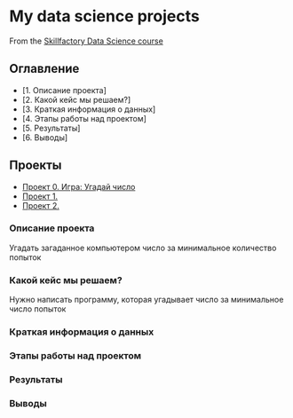 # My data science projects
From the [Skillfactory Data Science course](https://github.com/2001-pavel/first_project)

## Оглавление
* [1. Описание проекта]
* [2. Какой кейс мы решаем?]
* [3. Краткая информация о данных]
* [4. Этапы работы над проектом]
* [5. Результаты]
* [6. Выводы]

## Проекты
* [Проект 0. Игра: Угадай число](https://github.com/2001-pavel/first_project/tree/main/project_0)
* [Проект 1.    ]()
* [Проект 2.    ]()

### Описание проекта
Угадать загаданное компьютером число за минимальное количество попыток
### Какой кейс мы решаем?
Нужно написать программу, которая угадывает число за минимальное число попыток
### Краткая информация о данных
### Этапы работы над проектом
### Результаты
### Выводы
